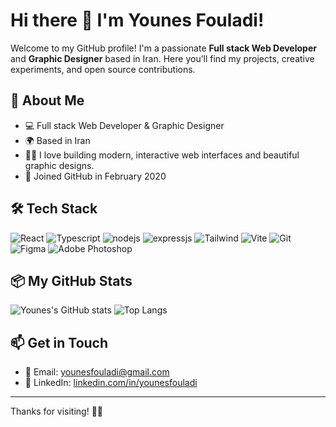 # Hi there 👋 I'm Younes Fouladi!

Welcome to my GitHub profile! I'm a passionate **Full stack Web Developer** and **Graphic Designer** based in Iran. Here you’ll find my projects, creative experiments, and open source contributions.

## 🚀 About Me

- 💻 Full stack Web Developer & Graphic Designer
- 🌍 Based in Iran
- 👨‍💻 I love building modern, interactive web interfaces and beautiful graphic designs.
- 📅 Joined GitHub in February 2020

## 🛠️ Tech Stack

![React](https://img.shields.io/badge/-React-20232a?style=flat-square&logo=react)
![Typescript](https://img.shields.io/badge/TypeScript-3178C6?style=flat-square&logo=typescript&logoColor=white)
![nodejs](https://img.shields.io/badge/node.js-339933?style=flat-square&logo=Node.js&logoColor=white)
![expressjs](https://img.shields.io/badge/Express.js-000000?logo=express&logoColor=fff&style=flat-sqare)
![Tailwind](https://img.shields.io/badge/Tailwind%20CSS-0EA5E9?style=flat-square&logo=tailwindcss&logoColor=white)
![Vite](https://img.shields.io/badge/Vite-646CFF?style=flat-square&logo=vite&logoColor=FFD62E)
![Git](https://img.shields.io/badge/-Git-F05032?style=flat-square&logo=git&logoColor=white)
![Figma](https://img.shields.io/badge/-Figma-333?style=flat-square&logo=figma)
![Adobe Photoshop](https://img.shields.io/badge/-Photoshop-31A8FF?style=flat-square&logo=adobe-photoshop&logoColor=white)

## 📦 My GitHub Stats

![Younes's GitHub stats](https://github-readme-stats.vercel.app/api?username=younesfouladi&show_icons=true&theme=default)
![Top Langs](https://github-readme-stats.vercel.app/api/top-langs/?username=younesfouladi&layout=compact)

## 📫 Get in Touch

- 📧 Email: [younesfouladi@gmail.com](mailto:younesfouladi@gmail.com)
- 💼 LinkedIn: [linkedin.com/in/younesfouladi](https://linkedin.com/in/younesfouladi)

---

Thanks for visiting! 🚀✨
